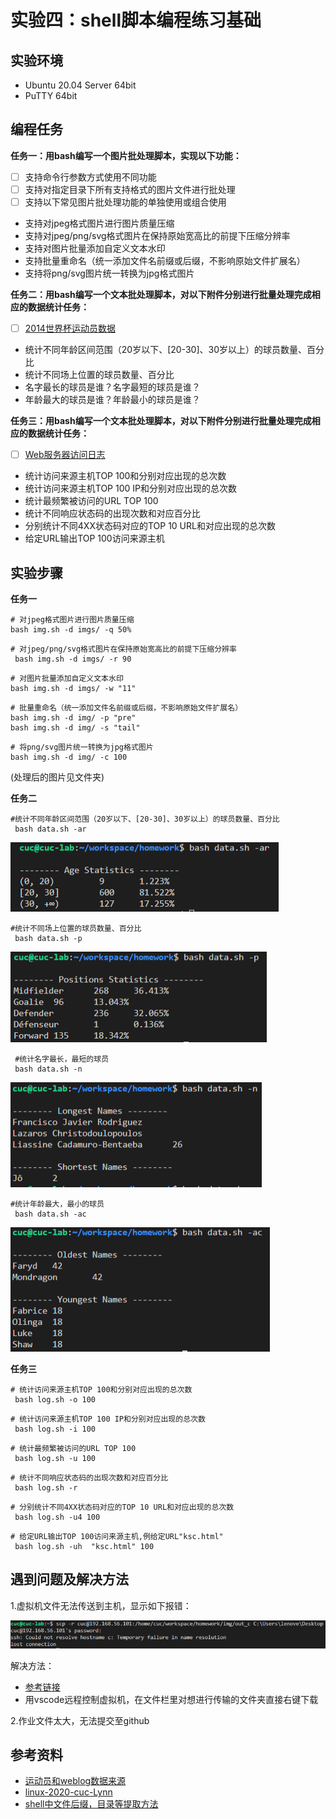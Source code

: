 # 实验四：shell脚本编程练习基础

## 实验环境
- Ubuntu 20.04 Server 64bit
- PuTTY 64bit

## 编程任务

**任务一：用bash编写一个图片批处理脚本，实现以下功能：**

- [ ] 支持命令行参数方式使用不同功能
- [ ] 支持对指定目录下所有支持格式的图片文件进行批处理
- [ ] 支持以下常见图片批处理功能的单独使用或组合使用

- 支持对jpeg格式图片进行图片质量压缩
- 支持对jpeg/png/svg格式图片在保持原始宽高比的前提下压缩分辨率
- 支持对图片批量添加自定义文本水印
- 支持批量重命名（统一添加文件名前缀或后缀，不影响原始文件扩展名）
- 支持将png/svg图片统一转换为jpg格式图片
  
**任务二：用bash编写一个文本批处理脚本，对以下附件分别进行批量处理完成相应的数据统计任务：**

- [ ] [2014世界杯运动员数据](https://c4pr1c3.github.io/LinuxSysAdmin/exp/chap0x04/worldcupplayerinfo.tsv)
  
- 统计不同年龄区间范围（20岁以下、[20-30]、30岁以上）的球员数量、百分比
- 统计不同场上位置的球员数量、百分比
- 名字最长的球员是谁？名字最短的球员是谁？
- 年龄最大的球员是谁？年龄最小的球员是谁？
  
**任务三：用bash编写一个文本批处理脚本，对以下附件分别进行批量处理完成相应的数据统计任务：**
- [ ] [Web服务器访问日志](https://c4pr1c3.github.io/LinuxSysAdmin/exp/chap0x04/web_log.tsv.7z)
- 统计访问来源主机TOP 100和分别对应出现的总次数
- 统计访问来源主机TOP 100 IP和分别对应出现的总次数
- 统计最频繁被访问的URL TOP 100
- 统计不同响应状态码的出现次数和对应百分比
- 分别统计不同4XX状态码对应的TOP 10 URL和对应出现的总次数
- 给定URL输出TOP 100访问来源主机
  
## 实验步骤

**任务一**

``` 
# 对jpeg格式图片进行图片质量压缩
bash img.sh -d imgs/ -q 50%
```
```
# 对jpeg/png/svg格式图片在保持原始宽高比的前提下压缩分辨率
 bash img.sh -d imgs/ -r 90
 ```
 ```
 # 对图片批量添加自定义文本水印
 bash img.sh -d imgs/ -w "11"
 ```
 ```
# 批量重命名（统一添加文件名前缀或后缀，不影响原始文件扩展名）
 bash img.sh -d img/ -p "pre"
 bash img.sh -d img/ -s "tail"
 ```
 ```
 # 将png/svg图片统一转换为jpg格式图片
 bash img.sh -d img/ -c 100
 ```
 (处理后的图片见文件夹)

**任务二**
```
#统计不同年龄区间范围（20岁以下、[20-30]、30岁以上）的球员数量、百分比
 bash data.sh -ar
 ```
 ![age](images/age.jpg)

```
#统计不同场上位置的球员数量、百分比
 bash data.sh -p
```
![position](images/position.jpg)

```
 #统计名字最长，最短的球员
 bash data.sh -n
```
![name](images/name.jpg)

```
#统计年龄最大，最小的球员
 bash data.sh -ac
```
![agecom](images/agecom.jpg)

**任务三**

```
# 统计访问来源主机TOP 100和分别对应出现的总次数
 bash log.sh -o 100
```
```
# 统计访问来源主机TOP 100 IP和分别对应出现的总次数
 bash log.sh -i 100
```
```
# 统计最频繁被访问的URL TOP 100
 bash log.sh -u 100
```
```
# 统计不同响应状态码的出现次数和对应百分比
 bash log.sh -r
```
```
# 分别统计不同4XX状态码对应的TOP 10 URL和对应出现的总次数
 bash log.sh -u4 100
```
```
# 给定URL输出TOP 100访问来源主机,例给定URL"ksc.html"
 bash log.sh -uh  "ksc.html" 100
```

## 遇到问题及解决方法

1.虚拟机文件无法传送到主机，显示如下报错：

![w1](images/11.jpg)

解决方法：
- [参考链接](https://blog.csdn.net/qq_38056704/article/details/93338172)
- 用vscode远程控制虚拟机，在文件栏里对想进行传输的文件夹直接右键下载
  
2.作业文件太大，无法提交至github

## 参考资料
- [运动员和weblog数据来源](https://c4pr1c3.github.io/LinuxSysAdmin/exp/chap0x04/web_log.tsv.7z)
- [linux-2020-cuc-Lynn](https://github.com/CUCCS/linux-2020-cuc-Lynn)
- [shell中文件后缀，目录等提取方法](https://blog.csdn.net/binggan_2019/article/details/89024460?ops_request_misc=&request_id=&biz_id=102&utm_medium=distribute.pc_search_result.none-task-blog-2~all~sobaiduweb~default-6)
  
  